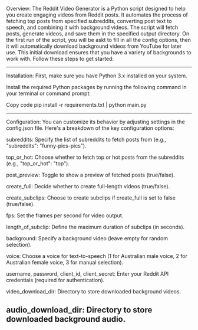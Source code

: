 Overview:
The Reddit Video Generator is a Python script designed to help you create engaging videos from Reddit posts. It automates the process of fetching top posts from specified subreddits, converting post text to speech, and combining it with background videos.
The script will fetch posts, generate videos, and save them in the specified output directory.
On the first run of the script, you will be askt to fill in all the config options, then it will automatically download background videos from YouTube for later use. This initial download ensures that you have a variety of backgrounds to work with.
Follow these steps to get started:

------------------------------------------------
Installation:
First, make sure you have Python 3.x installed on your system.

Install the required Python packages by running the following command in your terminal or command prompt:

Copy code
pip install -r requirements.txt |
python main.py

------------------------------------------------
Configuration:
You can customize its behavior by adjusting settings in the config.json file. Here's a breakdown of the key configuration options:

subreddits: Specify the list of subreddits to fetch posts from (e.g., "subreddits": "funny-pics-pics").

top_or_hot: Choose whether to fetch top or hot posts from the subreddits (e.g., "top_or_hot": "top").

post_preview: Toggle to show a preview of fetched posts (true/false).

create_full: Decide whether to create full-length videos (true/false).

create_subclips: Choose to create subclips if create_full is set to false (true/false).

fps: Set the frames per second for video output.

length_of_subclip: Define the maximum duration of subclips (in seconds).

background: Specify a background video (leave empty for random selection).

voice: Choose a voice for text-to-speech (1 for Australian male voice, 2 for Australian female voice, 3 for manual selection).

username, password, client_id, client_secret: Enter your Reddit API credentials (required for authentication).

video_download_dir: Directory to store downloaded background videos.

audio_download_dir: Directory to store downloaded background audio.
------------------------------------------------





